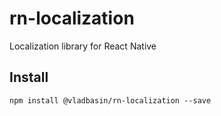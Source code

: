 # rn-localization

Localization library for React Native

## Install

`npm install @vladbasin/rn-localization --save`
